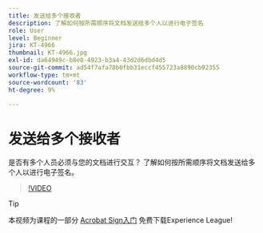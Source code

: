 ```yaml
---
title: 发送给多个接收者
description: 了解如何按所需顺序将文档发送给多个人以进行电子签名
role: User
level: Beginner
jira: KT-4966
thumbnail: KT-4966.jpg
exl-id: da64949c-b8e0-4923-b3a4-43d2d6dbd4d5
source-git-commit: ad54f7afa78b0fbb31eccf455723a8890cb92355
workflow-type: tm+mt
source-wordcount: '83'
ht-degree: 9%

---
```


# 发送给多个接收者

是否有多个人员必须与您的文档进行交互？ 了解如何按所需顺序将文档发送给多个人以进行电子签名。

>[!VIDEO](https://video.tv.adobe.com/v/341296?quality=12&learn=on&hidetitle=true)

>[!TIP]
>
>本视频为课程的一部分 [Acrobat Sign入门](https://experienceleague.adobe.com/?recommended=Sign-U-1-2020.1) 免费下载Experience League!
